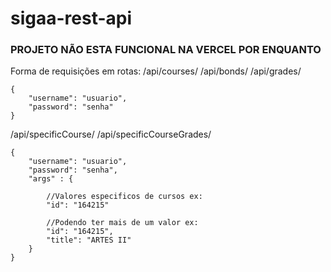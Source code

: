 # sigaa-rest-api
### PROJETO NÃO ESTA FUNCIONAL NA VERCEL POR ENQUANTO

Forma de requisições em rotas:
/api/courses/
/api/bonds/
/api/grades/
```
{
    "username": "usuario",
    "password": "senha"
}
```

/api/specificCourse/
/api/specificCourseGrades/

```
{
    "username": "usuario",
    "password": "senha",
    "args" : {

        //Valores especificos de cursos ex:
        "id": "164215"

        //Podendo ter mais de um valor ex:
        "id": "164215",
        "title": "ARTES II"
    }
}
```